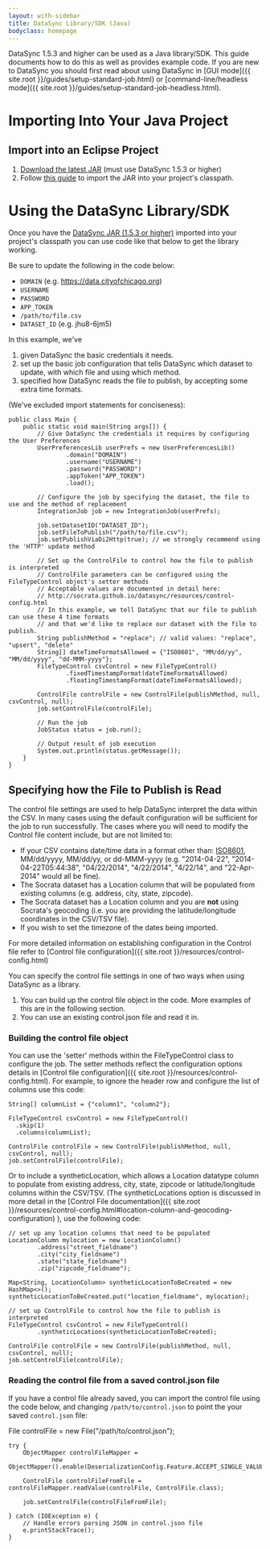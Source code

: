 ```yaml
---
layout: with-sidebar
title: DataSync Library/SDK (Java)
bodyclass: homepage
---
```


DataSync 1.5.3 and higher can be used as a Java library/SDK. This guide documents how to do this as well as provides example code. If you are new to DataSync you should first read about using DataSync in [GUI mode]({{ site.root }}/guides/setup-standard-job.html) or [command-line/headless mode]({{ site.root }}/guides/setup-standard-job-headless.html).

# Importing Into Your Java Project

## Import into an Eclipse Project

1. [Download the latest JAR](https://github.com/socrata/datasync/releases) (must use DataSync 1.5.3 or higher)
2. Follow [this guide](https://wiki.eclipse.org/FAQ_How_do_I_add_an_extra_library_to_my_project%27s_classpath%3F) to import the JAR into your project's classpath.


# Using the DataSync Library/SDK

Once you have the [DataSync JAR (1.5.3 or higher)](https://github.com/socrata/datasync/releases) imported into your project's classpath you can use code like that below to get the library working. 

Be sure to update the following in the code below:  

* `DOMAIN` (e.g. https://data.cityofchicago.org)
* `USERNAME`
* `PASSWORD`
* `APP_TOKEN`
* `/path/to/file.csv`
* `DATASET_ID` (e.g. jhu8-6jm5)

In this example, we've 

 1. given DataSync the basic credentials it needs. 
 2. set up the basic job configuration that tells DataSync which dataset to update, with which file and using which method. 
 3. specified how DataSync reads the file to publish, by accepting some extra time formats. 

(We've excluded import statements for conciseness):  

    public class Main {
        public static void main(String args[]) {
            // Give DataSync the credentials it requires by configuring the User Preferences
            UserPreferencesLib userPrefs = new UserPreferencesLib()
                    .domain("DOMAIN")
                    .username("USERNAME")
                    .password("PASSWORD")
                    .appToken("APP_TOKEN")
                    .load();

            // Configure the job by specifying the dataset, the file to use and the method of replacement
            IntegrationJob job = new IntegrationJob(userPrefs);

            job.setDatasetID("DATASET_ID");
            job.setFileToPublish("/path/to/file.csv");
            job.setPublishViaDi2Http(true); // we strongly recommend using the 'HTTP' update method

            // Set up the ControlFile to control how the file to publish is interpreted
            // ControlFile parameters can be configured using the FileTypeControl object's setter methods
            // Acceptable values are documented in detail here:
            // http://socrata.github.io/datasync/resources/control-config.html
            // In this example, we tell DataSync that our file to publish can use these 4 time formats
            // and that we'd like to replace our dataset with the file to publish.
            String publishMethod = "replace"; // valid values: "replace", "upsert", "delete"
            String[] dateTimeFormatsAllowed = {"ISO8601", "MM/dd/yy", "MM/dd/yyyy", "dd-MMM-yyyy"};
            FileTypeControl csvControl = new FileTypeControl()
                    .fixedTimestampFormat(dateTimeFormatsAllowed)
                    .floatingTimestampFormat(dateTimeFormatsAllowed);

            ControlFile controlFile = new ControlFile(publishMethod, null, csvControl, null);
            job.setControlFile(controlFile);

            // Run the job
            JobStatus status = job.run();

            // Output result of job execution
            System.out.println(status.getMessage());
        }
    }


## Specifying how the File to Publish is Read

The control file settings are used to help DataSync interpret the data within the CSV. In many cases using the default configuration will be sufficient for the job to run successfully. The cases where you will need to modify the Control file content include, but are not limited to:

* If your CSV contains date/time data in a format other than: [ISO8601](http://en.wikipedia.org/wiki/ISO_8601), MM/dd/yyyy, MM/dd/yy, or dd-MMM-yyyy (e.g. "2014-04-22", "2014-04-22T05:44:38", "04/22/2014", "4/22/2014", "4/22/14", and "22-Apr-2014" would all be fine).
* The Socrata dataset has a Location column that will be populated from existing columns (e.g. address, city, state, zipcode).
* The Socrata dataset has a Location column and you are <strong>not</strong> using Socrata's geocoding (i.e. you are providing the latitude/longitude coordinates in the CSV/TSV file).
* If you wish to set the timezone of the dates being imported.

For more detailed information on establishing configuration in the Control file refer to [Control file configuration]({{ site.root }}/resources/control-config.html)

You can specify the control file settings in one of two ways when using DataSync as a library. 

 1. You can build up the control file object in the code.  More examples of this are in the following section.
 2. You can use an existing control.json file and read it in.
 

### Building the control file object

You can use the 'setter' methods within the FileTypeControl class to configure the job. The setter methods reflect the configuration options details in [Control file configuration]({{ site.root }}/resources/control-config.html). For example, to ignore the header row and configure the list of columns use this code:

    String[] columnList = {"column1", "column2"};

    FileTypeControl csvControl = new FileTypeControl()
      .skip(1)
      .columns(columnList);

    ControlFile controlFile = new ControlFile(publishMethod, null, csvControl, null);
    job.setControlFile(controlFile);



Or to include a syntheticLocation, which allows a Location datatype column to populate from existing address, city, state, zipcode or latitude/longitude columns within the CSV/TSV. (The syntheticLocations option is discussed in more detail in the [Control File documentation]({{ site.root }}/resources/control-config.html#location-column-and-geocoding-configuration) ), use the following code:

    // set up any location columns that need to be populated
    LocationColumn mylocation = new LocationColumn()
            .address("street_fieldname")
            .city("city_fieldname")
            .state("state_fieldname")
            .zip("zipcode_fieldname");

    Map<String, LocationColumn> syntheticLocationToBeCreated = new HashMap<>();
    syntheticLocationToBeCreated.put("location_fieldname", mylocation);

    // set up ControlFile to control how the file to publish is interpreted
    FileTypeControl csvControl = new FileTypeControl()
            .syntheticLocations(syntheticLocationToBeCreated);

    ControlFile controlFile = new ControlFile(publishMethod, null, csvControl, null);
    job.setControlFile(controlFile);



### Reading the control file from a saved control.json file

If you have a control file already saved, you can import the control file using the code below, and changing `/path/to/control.json` to point the your saved `control.json` file:


File controlFile = new File("/path/to/control.json");

    try {
        ObjectMapper controlFileMapper =
                new ObjectMapper().enable(DeserializationConfig.Feature.ACCEPT_SINGLE_VALUE_AS_ARRAY);

        ControlFile controlFileFromFile = controlFileMapper.readValue(controlFile, ControlFile.class);

        job.setControlFile(controlFileFromFile);

    } catch (IOException e) {
        // Handle errors parsing JSON in control.json file
        e.printStackTrace();
    }



